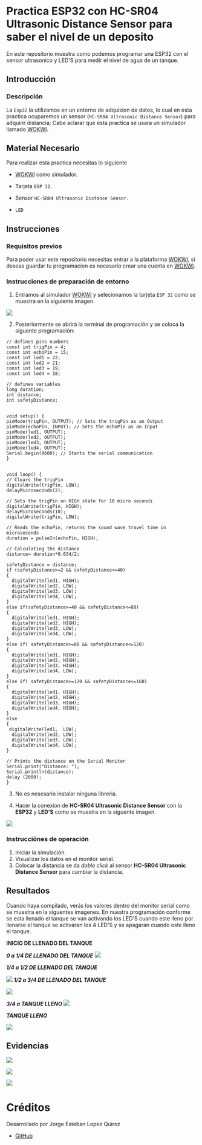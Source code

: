 # Practica ESP32 con HC-SR04 Ultrasonic Distance Sensor para saber el nivel de un deposito
En este repositorio muestra como podemos programar una ESP32 con el sensor ultrasonico y LED'S para medir el nivel de agua de un tanque.

## Introducción

### Descripción

La ```Esp32``` la utilizamos en un entorno de adquision de datos, lo cual en esta practica ocuparemos un sensor (```HC-SR04 Ultrasonic Distance Sensor```) para adquirir distancia; Cabe aclarar que esta practica se usara un simulador llamado [WOKWI](https://https://wokwi.com/).


## Material Necesario

Para realizar esta practica necesitas lo siguiente

- [WOKWI](https://https://wokwi.com/) como simulador.
- Tarjeta ```ESP 32```.
- Sensor ```HC-SR04 Ultrasonic Distance Sensor```.

- ```LED```



## Instrucciones

### Requisitos previos

Para poder usar este repositorio necesitas entrar a la plataforma [WOKWI](https://https://wokwi.com/), si deseas guardar tu programacion es necesario crear una cuenta en [WOKWI](https://https://wokwi.com/).


### Instrucciones de preparación de entorno 

1. Entramos al simulador [WOKWI](https://https://wokwi.com/) y selecionamos la tarjeta ```ESP 32``` como se muestra en la siguiente imagen.

![](https://raw.githubusercontent.com/jorgelopezquiroz/Nivel_del_agua/7c414a24b9f29c341c4338fd90fb97659d0df407/ESP32.png)



2. Posteriormente se abrirá la terminal de programación y se coloca la siguente programación:

```
// defines pins numbers
const int trigPin = 4;
const int echoPin = 15;
const int led1 = 22;
const int led2 = 21;
const int led3 = 19;
const int led4 = 18;

// defines variables
long duration;
int distance;
int safetyDistance;


void setup() {
pinMode(trigPin, OUTPUT); // Sets the trigPin as an Output
pinMode(echoPin, INPUT); // Sets the echoPin as an Input
pinMode(led1, OUTPUT);
pinMode(led2, OUTPUT);
pinMode(led3, OUTPUT);
pinMode(led4, OUTPUT);
Serial.begin(9600); // Starts the serial communication
}


void loop() {
// Clears the trigPin
digitalWrite(trigPin, LOW);
delayMicroseconds(2);

// Sets the trigPin on HIGH state for 10 micro seconds
digitalWrite(trigPin, HIGH);
delayMicroseconds(10);
digitalWrite(trigPin, LOW);

// Reads the echoPin, returns the sound wave travel time in microseconds
duration = pulseIn(echoPin, HIGH);

// Calculating the distance
distance= duration*0.034/2;

safetyDistance = distance;
if (safetyDistance>=2 && safetyDistance<=40)
{
  digitalWrite(led1, HIGH);
  digitalWrite(led2, LOW);
  digitalWrite(led3, LOW);
  digitalWrite(led4, LOW);
}
else if(safetyDistance>=40 && safetyDistance<=80) 
{
  digitalWrite(led1, HIGH);
  digitalWrite(led2, HIGH);
  digitalWrite(led3, LOW);
  digitalWrite(led4, LOW);
}
else if( safetyDistance>=80 && safetyDistance<=120) 
{
  digitalWrite(led1, HIGH);
  digitalWrite(led2, HIGH);
  digitalWrite(led3, HIGH);
  digitalWrite(led4, LOW);
}
else if( safetyDistance>=120 && safetyDistance<=160) 
{
  digitalWrite(led1, HIGH);
  digitalWrite(led2, HIGH);
  digitalWrite(led3, HIGH);
  digitalWrite(led4, HIGH);
}
else
{
 digitalWrite(led1,  LOW);
  digitalWrite(led2, LOW);
  digitalWrite(led3, LOW);
  digitalWrite(led4, LOW);
}

// Prints the distance on the Serial Monitor
Serial.print("Distance: ");
Serial.println(distance);
delay (2000);
}
```
3. No es nesesario instalar ninguna libreria.
 
4. Hacer la conexion de **HC-SR04 Ultrasonic Distance Sensor** con la **ESP32** y **LED'S**  como se muestra en la siguente imagen.

![](https://github.com/jorgelopezquiroz/Nivel_del_agua/blob/main/conexion.png?raw=true)

### Instrucciónes de operación

1. Iniciar la simulación.
2. Visualizar los datos en el monitor serial.
3. Colocar la distancia se da *doble click* al sensor **HC-SR04 Ultrasonic Distance Sensor** para cambiar la distancia.

## Resultados

Cuando haya compilado, verás los valores dentro del monitor serial como se muestra en la siguentes imagenes.
En nuestra programación conforme se esta llenado el tanque se van activando los LED'S cuando este lleno por llenarse el tanque se activaran los 4 LED'S y se apagaran cuando este lleno el tanque.

**INICIO DE LLENADO DEL TANQUE**

***0 a 1/4 DE LLENADO DEL TANQUE***
![](https://github.com/jorgelopezquiroz/Nivel_del_agua/blob/main/INICIO.png?raw=true)

***1/4 a 1/2 DE LLENADO DEL TANQUE***

![](https://github.com/jorgelopezquiroz/Nivel_del_agua/blob/main/1:4.png?raw=true)
***1/2 a 3/4 DE LLENADO DEL TANQUE***

![](https://github.com/jorgelopezquiroz/Nivel_del_agua/blob/main/1:2.png?raw=true)

***3/4 a TANQUE LLENO***
![](https://github.com/jorgelopezquiroz/Nivel_del_agua/blob/main/3:4.png?raw=true)

***TANQUE LLENO***

![](https://github.com/jorgelopezquiroz/Nivel_del_agua/blob/main/FULL.png?raw=true)

## Evidencias
![](https://github.com/jorgelopezquiroz/Nivel_del_agua/blob/main/Evidencia%201.png?raw=true)


![](https://github.com/jorgelopezquiroz/Nivel_del_agua/blob/main/Evidencia%202.png?raw=true)

![](https://github.com/jorgelopezquiroz/Nivel_del_agua/blob/main/Evidencia%203.png?raw=true)

# Créditos

Desarrollado por Jorge Esteban Lopez Quiroz

- [GitHub](https://github.com/jorgelopezquiroz)